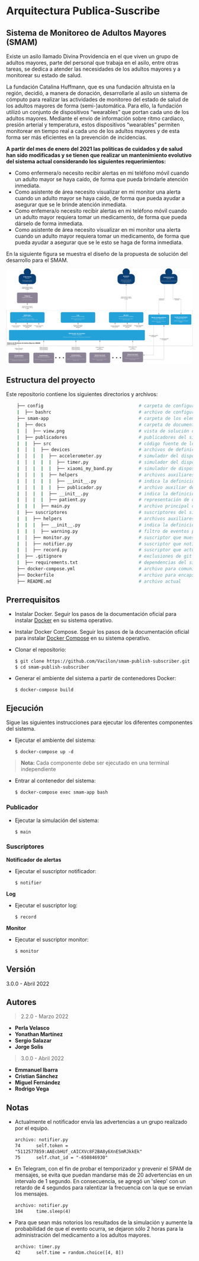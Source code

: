 # Arquitectura Publica-Suscribe

## Sistema de Monitoreo de Adultos Mayores (SMAM)

Existe un asilo llamado Divina Providencia en el que viven un grupo de adultos mayores, parte del personal que trabaja en el asilo, entre otras tareas, se dedica a atender las necesidades de los adultos mayores y a monitorear su estado de salud.

La fundación Catalina Huffmann, que es una fundación altruista en la región, decidió, a manera de donación, desarrollarle al asilo un sistema de cómputo para realizar las actividades de monitoreo del estado de salud de los adultos mayores de forma (semi-)automática. Para ello, la fundación utilizó un conjunto de dispositivos “wearables” que portan cada uno de los adultos mayores. Mediante el envío de información sobre ritmo cardiaco, presión arterial y temperatura, estos dispositivos “wearables” permiten monitorear en tiempo real a cada uno de los adultos mayores y de esta forma ser más eficientes en la prevención de incidencias.

**A partir del mes de enero del 2021 las políticas de cuidados y de salud han sido modificadas y se tienen que realizar un mantenimiento evolutivo del sistema actual considerando los siguientes requerimientos:**

- Como enfermera/o necesito recibir alertas en mi teléfono móvil cuando un adulto mayor se haya caído, de forma que pueda brindarle atención inmediata.
- Como asistente de área necesito visualizar en mi monitor una alerta cuando un adulto mayor se haya caído, de forma que pueda ayudar a asegurar que se le brinde atención inmediata.
- Como enfemera/o necesito recibir alertas en mi teléfono móvil cuando un adulto mayor requiera tomar un medicamento, de forma que pueda dárselo de forma inmediata.
- Como asistente de área necesito visualizar en mi monitor una alerta cuando un adulto mayor requiera tomar un medicamento, de forma que pueda ayudar a asegurar que se le esto se haga de forma inmediata.

En la siguiente figura se muestra el diseño de la propuesta de solución del desarrollo para el SMAM.

![Vista de contenedores del SMAM](smam-app/docs/view.png)

## Estructura del proyecto

Este repositorio contiene los siguientes directorios y archivos:

```bash
    ├── config                                    # carpeta de configuraciones
    |  ├── bashrc                                 # archivo de configuración para el contenedor del sistema
    ├── smam-app                                  # carpeta de los elementos que integran el sistema
    |  ├── docs                                   # carpeta de documentación
    |  │  ├── view.png                            # vista de solución del mantenimiento evolutivo
    |  ├── publicadores                           # publicadores del sistema
    |  |  ├── src                                 # código fuente de los publicadores
    |  │  |  ├── devices                          # archivos de definición de dispositivos
    |  │  |  |  ├── accelerometer.py              # simulador del dispositivo de hardware acelerómetro
    |  │  |  |  |  ├── timer.py                   # simulador del dispositivo de hardware cronómetro
    |  │  |  |  |  ├── xiaomi_my_band.py          # simulador de dispositivo de hardware Xiaomi
    |  │  |  |  ├── helpers                       # archivos auxiliares del sistema
    |  │  |  |  |  ├── __init__.py                # indica la definición de módulo python
    |  │  |  |  |  ├── publicador.py              # archivo auxiliar de comunicación con el distribuidor de mensajes 
    |  │  |  |  ├── __init__.py                   # indica la definición de módulo python
    |  │  |  |  ├── patient.py                    # representación de un adulto mayor en el sistema
    |  |  |  ├── main.py                          # archivo principal de ejecución de publicadores
    |  ├── suscriptores                           # suscriptores del sistema
    |  |  ├── helpers                             # archivos auxiliares de los suscriptores
    |  |  |  ├── __init__.py                      # indica la definición de módulo
    |  |  |  ├── warning.py                       # filtro de eventos para seleccionar la advertencia correspondiente
    |  │  ├── monitor.py                          # suscriptor que muestra en pantalla las alertas del sistema
    |  │  ├── notifier.py                         # suscriptor que notifica a un(a) enfermero(a) en particular
    |  │  ├── record.py                           # suscriptor que actualiza el expediente de un adulto mayor en particular
    |  ├── .gitignore                             # exclusiones de git
    |  ├── requirements.txt                       # dependencias del sistema
    ├── docker-compose.yml                        # archivo para comunicar el sistema con el servicio de RabbitMQ
    ├── Dockerfile                                # archivo para encapsular el sistema en un contenedor Docker
    ├── README.md                                 # archivo actual
```

## Prerrequisitos

- Instalar Docker. Seguir los pasos de la documentación oficial para instalar [Docker](https://docs.docker.com/get-docker/) en su sistema operativo.

- Instalar Docker Compose. Seguir los pasos de la documentación oficial para instalar [Docker Compose](https://docs.docker.com/compose/install/) en su sistema operativo.

- Clonar el repositorio:
   ```shell
   $ git clone https://github.com/Vacilon/smam-publish-subscriber.git
   $ cd smam-publish-subscriber
   ```

- Generar el ambiente del sistema a partir de contenedores Docker:
   ```shell
   $ docker-compose build
   ```

## Ejecución

Sigue las siguientes instrucciones para ejecutar los diferentes componentes del sistema.

- Ejecutar el ambiente del sistema:
   ```shell
   $ docker-compose up -d
   ```

> **Nota:** Cada componente debe ser ejecutado en una terminal independiente

- Entrar al contenedor del sistema:
   ```shell
   $ docker-compose exec smam-app bash
   ```

### Publicador

- Ejecutar la simulación del sistema:
   ```shell
   $ main
   ```

### Suscriptores

**Notificador de alertas**

- Ejecutar el suscriptor notificador:
   ```shell
   $ notifier
   ```

**Log**

- Ejecutar el suscriptor log:
   ```shell
   $ record
   ```

**Monitor**

- Ejecutar el suscriptor monitor:
   ```shell
   $ monitor
   ```

## Versión

3.0.0 - Abril 2022

## Autores

> 2.2.0 - Marzo 2022

* **Perla Velasco**
* **Yonathan Martínez**
* **Sergio Salazar**
* **Jorge Solis**

> 3.0.0 - Abril 2022

* **Emmanuel Ibarra**
* **Cristian Sánchez**
* **Miguel Fernández**
* **Rodrigo Vega**

## Notas

- Actualmente el notificador envía las advertencias a un grupo realizado por el equipo.
    ```shell
    archivo: notifier.py
    74      self.token = "5112577859:AAEcbHUf_cAICXVc8F2BA8y6XnESmRJkkEk"
    75      self.chat_id = "-650846930"
    ```

- En Telegram, con el fin de probar el temporizador y prevenir el SPAM de mensajes, se evita que puedan mandarse más de 20 advertencias en un intervalo de 1 segundo. En consecuencia, se agregó un 'sleep' con un retardo de 4 segundos para ralentizar la frecuencia con la que se envían los mensajes.
    ```shell
    archivo: notifier.py
    104     time.sleep(4)
    ```

- Para que sean más notorios los resultados de la simulación y aumente la probabilidad de que el evento ocurra, se dejaron sólo 2 horas para la administración del medicamento a los adultos mayores.
    ```shell
    archivo: timer.py
    42      self.time = random.choice([4, 8])
    ```
